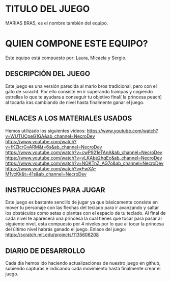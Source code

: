 # TITULO DEL JUEGO

MARIAS BRAS, es el nombre también del equipo.


# QUIEN COMPONE ESTE EQUIPO?

Este equipo está compuesto por: Laura, Micaela y Sergio. 

## DESCRIPCIÓN DEL JUEGO

Este juego es una versión parecida al mario bros tradicional, pero con el gato de scracht.
Por ello consiste en ir superando trampas y cogiendo estrellas lo que te ayudara a conseguir tu objetivo final( la princesa peach) al tocarla iras cambiando de nivel hasta finalmente ganar el juego.

## ENLACES A LOS MATERIALES USADOS
Hemos utilizado los siguientes videos:
https://www.youtube.com/watch?v=WUTUCpeG1GA&ab_channel=NecroDev
https://www.youtube.com/watch?v=fKZIcrGvARM&t=6s&ab_channel=NecroDev
https://www.youtube.com/watch?v=cwP921eTAnA&ab_channel=NecroDev
https://www.youtube.com/watch?v=vLKAbe2hqEc&ab_channel=NecroDev
https://www.youtube.com/watch?v=NOKTnZ_AG7o&ab_channel=NecroDev
https://www.youtube.com/watch?v=FwXA-M1vcKk&t=41s&ab_channel=NecroDev

## INSTRUCCIONES PARA JUGAR
Este  juego es bastante sencillo de jugar ya que básicamente consiste en mover tu personaje con las flechas del teclado para ir avanzando y saltar los obstáculos como setas o plantas con el espacio de tu teclado. Al final de cada nivel te aparecerá una princesa la cual tienes que tocar para pasar al siguiente nivel, esta compuesto por 4 niveles por lo que al tocar la princesa del último nivel habrás ganado el juego.
Enlace del juego: https://scratch.mit.edu/projects/1135606208

## DIARIO DE DESARROLLO
Cada día hemos ido haciendo actualizaciones de nuestro juego en github, subiendo capturas e indicando cada movimiento hasta finalmente crear el juego.

